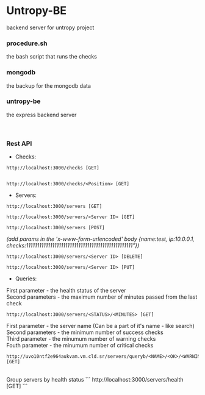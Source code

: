 # Untropy-BE
backend server for untropy project


### procedure.sh
the bash script that runs the checks

### mongodb
the backup for the mongodb data

### untropy-be
the express backend server
<br><br><br>
### Rest API
* Checks:<br>
```
http://localhost:3000/checks [GET]
```
```

http://localhost:3000/checks/<Position> [GET]
```

* Servers:<br>
```
http://localhost:3000/servers [GET] 
```

```
http://localhost:3000/servers/<Server ID> [GET] 
```

```
http://localhost:3000/servers [POST] 
```

*(add params in the 'x-www-form-urlencoded' body {name:test, ip:10.0.0.1, checks:1111111111111111111111111111111111111111111111111"}) <br>*
```
http://localhost:3000/servers/<Server ID> [DELETE]
```

```
http://localhost:3000/servers/<Server ID> [PUT]
```
* Queries: <br>

First parameter - the health status of the server<br>
Second parameters - the maximum number of minutes passed from the last check
```
http://localhost:3000/servers/<STATUS>/<MINUTES> [GET]
```

First parameter - the server name (Can be a part of it's name - like search)<br>
Second parameters - the minimum number of success checks<br>
Third parameter - the minumum number of warning checks<br>
Fouth parameter - the minumum number of critical checks<br>

```
http://uvo10ntf2e964aukvam.vm.cld.sr/servers/queryb/<NAME>/<OK>/<WARNING>/<CRITICAL> [GET]
```
<br>
Group servers by health status
```
http://localhost:3000/servers/health [GET]
```
